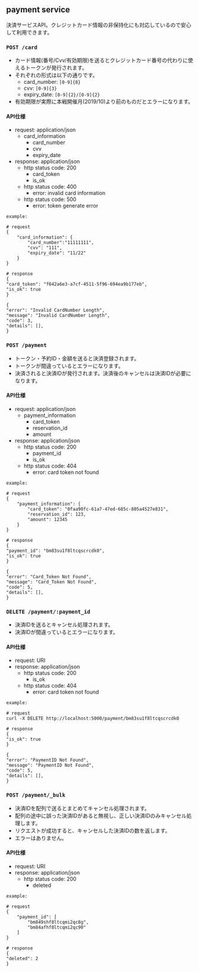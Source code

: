 ## payment service

決済サービスAPI。クレジットカード情報の非保持化にも対応しているので安心して利用できます。
### `POST /card`

* カード情報(番号/Cvv/有効期限)を送るとクレジットカード番号の代わりに使えるトークンが発行されます。
* それぞれの形式は以下の通りです。
    *  card_number: `[0-9]{8}`
    *  cvv: `[0-9]{3}`
    *  expiry_date: `[0-9]{2}/[0-9]{2}`
*  有効期限が実際に本戦開催月(2019/10)より前のものだとエラーになります。

#### API仕様

- request: application/json
  - card_information
    - card_number
    - cvv
    - expiry_date
- response: application/json
  - http status code: 200
    - card_token
    - is_ok
  - http status code: 400
    - error: invalid card information
  - http status code: 500
    - error: token generate error

```
example:

# request
{
	"card_information": {
		"card_number":"11111111",
		"cvv": "111",
      	"expiry_date": "11/22"
	}
}

# response
{
"card_token": "f042a6e3-a7cf-4511-5f96-694ea9b177eb",
"is_ok": true
}

{
"error": "Invalid CardNumber Length",
"message": "Invalid CardNumber Length",
"code": 3,
"details": [],
}
```

### `POST /payment`

* トークン・予約ID・金額を送ると決済登録されます。
* トークンが間違っているとエラーになります。
* 決済されると決済IDが発行されます。決済後のキャンセルは決済IDが必要になります。

#### API仕様

- request: application/json
  - payment_information
    - card_token
    - reservation_id
    - amount
- response: application/json
  - http status code: 200
    - payment_id
    - is_ok
  - http status code: 404
    - error: card token not found

```
example:

# request
{
	"payment_information": {
		"card_token": "0faa90fc-61a7-47ed-685c-805a4527e831",
		"reservation_id": 123,
		"amount": 12345
	}
}

# response
{
"payment_id": "bm83su1f8ltcqscrcdk0",
"is_ok": true
}

{
"error": "Card_Token Not Found",
"message": "Card_Token Not Found",
"code": 5,
"details": [],
}
```

### `DELETE /payment/:payment_id`

* 決済IDを送るとキャンセル処理されます。
* 決済IDが間違っているとエラーになります。

#### API仕様

- request: URI
- response: application/json
  - http status code: 200
    - is_ok
  - http status code: 404
    - error: card token not found
```
example:

# request
curl -X DELETE http://localhost:5000/payment/bm83su1f8ltcqscrcdk0

# response
{
"is_ok": true
}

{
"error": "PaymentID Not Found",
"message": "PaymentID Not Found",
"code": 5,
"details": [],
}
```

### `POST /payment/_bulk`

* 決済IDを配列で送るとまとめてキャンセル処理されます。
* 配列の途中に誤った決済IDがあると無視し、正しい決済IDのみキャンセル処理します。
* リクエストが成功すると、キャンセルした決済IDの数を返します。
* エラーはありません。

#### API仕様

- request: URI
- response: application/json
  - http status code: 200
    - deleted
```
example:

# request
{
	"payment_id": [
		"bm849shf8ltcqmi2qc8g",
		"bm84afhf8ltcqmi2qc90"
	]
}

# response
{
"deleted": 2
}
```